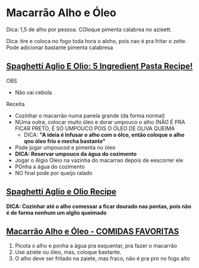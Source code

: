# Macarrão Alho e Óleo


Dica: 1,5 de alho por pessoa. COloque pimenta calabrea no azieett.

Dica: tire e coloca no fogo toda hora o aloho, pois nao é pra fritar o zeite. Pode adicionar bastante pimenta calabresa
## [Spaghetti Aglio E Olio: 5 Ingredient Pasta Recipe!](https://www.youtube.com/watch?v=mmE63IPiNp4)

OBS
+ Nâo vai cebola

Receita
+ Cozinhar o macarrão numa panela grande (da forma normal)
+ NUma outra, colocar muito óleo e dorar umpouco o alho (NÃO É PRA FICAR PRETO, É SÓ UMPOUCO POIS O ÓLEO DE OLIVA QUEIMA
  - DICA: **"A ideia é infusar o alho com o ólco, então coloque o alho qno óleo frio e mecha bastante"**
+ Pode jogar umpoucod e pimenta no óleo
+ **DICA: Reservar umpouco da água do cozimento**
+ Jogar o Algio Oleio na vazinha  do macarrao depois de eescorrer ele
+ POnha a água do cozimento
+ NO final pode por queijo ralado


## [Spaghetti Aglio e Olio Recipe](https://www.youtube.com/watch?v=UmTqq_o6FSI)

**DICA: Cozinhar até o alho comessar a ficar dourado nas pontas, pois não é de forma nenhum um alglio queimado**

## [Macarrão Alho e Óleo - COMIDAS FAVORITAS](https://www.youtube.com/watch?v=D3EHkOtAKME)

1. Picota o alho e ponha a água pra esquentar, pra fazer o macarrão
2. Use aziete ou óleo, mas, coloque bastante.
3. O alho deve ser fritado na zaiete, mas fraco, nâo é pra pro no fogo alto





